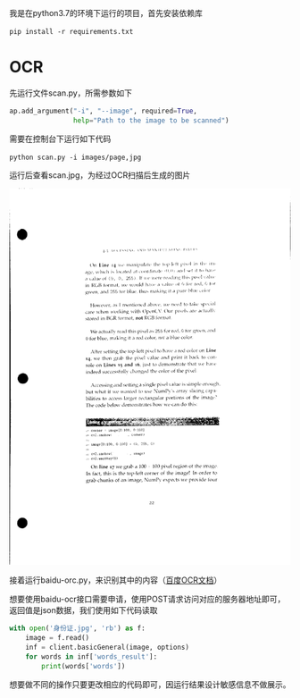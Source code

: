 我是在python3.7的环境下运行的项目，首先安装依赖库

`pip install -r requirements.txt`

# OCR

先运行文件scan.py，所需参数如下

```python
ap.add_argument("-i", "--image", required=True,
                help="Path to the image to be scanned")
```

需要在控制台下运行如下代码

`python scan.py -i images/page,jpg`

运行后查看scan.jpg，为经过OCR扫描后生成的图片

![示例](scan.jpg)

接着运行baidu-orc.py，来识别其中的内容（[百度OCR文档](https://ai.baidu.com/ai-doc/OCR/1k3h7y3db)）

想要使用baidu-ocr接口需要申请，使用POST请求访问对应的服务器地址即可，返回值是json数据，我们使用如下代码读取

```python
with open('身份证.jpg', 'rb') as f:
    image = f.read()
    inf = client.basicGeneral(image, options)
    for words in inf['words_result']:
        print(words['words'])
```

想要做不同的操作只要更改相应的代码即可，因运行结果设计敏感信息不做展示。
